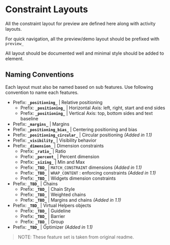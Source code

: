 Constraint Layouts
==================
All the constraint layout for preview are defined here along with activity layouts.

For quick navigation, all the preview/demo layout should be prefixed with `preview_`

All layout should be documented well and minimal style should be added to element.

Naming Conventions
---------------------
Each layout must also be named based on sub features. Use following convention to name each features.

- Prefix: **`_positioning_`** | Relative positioning
  * Prefix: **`_positioning_`** | Horizontal Axis: left, right, start and end sides
  * Prefix: **`_positioning_`** | Vertical Axis: top, bottom sides and text baseline
- Prefix: **`_margins_`** | Margins
- Prefix: **`_positioning_bias_`** | Centering positioning and bias
- Prefix: **`_positioning_circular_`** | Circular positioning _(Added in 1.1)_
- Prefix: **`_visibility_`** | Visibility behavior
- Prefix: **`_dimension_`** | Dimension constraints
  * Prefix: **`_ratio_`** | Ratio
  * Prefix: **`_percent_`** | Percent dimension
  * Prefix: **`_sizing_`** | Min and Max
  * Prefix: **`_TBD_`** | `MATCH_CONSTRAINT` dimensions _(Added in 1.1)_
  * Prefix: **`_TBD_`** | `WRAP_CONTENT` : enforcing constraints _(Added in 1.1)_
  * Prefix: **`_TBD_`** | Widgets dimension constraints
- Prefix: **`_TBD_`** | Chains
  * Prefix: **`_TBD_`** | Chain Style
  * Prefix: **`_TBD_`** | Weighted chains
  * Prefix: **`_TBD_`** | Margins and chains _(Added in 1.1)_
- Prefix: **`_TBD_`** | Virtual Helpers objects
  * Prefix: **`_TBD_`** | Guideline
  * Prefix: **`_TBD_`** | Barrier
  * Prefix: **`_TBD_`** | Group
- Prefix: **`_TBD_`** | Optimizer _(Added in 1.1)_

> NOTE: These feature set is taken from original readme.
